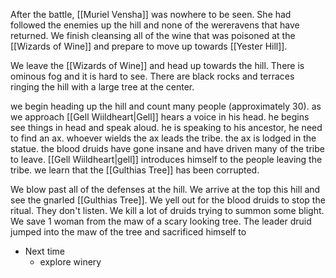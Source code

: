 After the battle, [[Muriel Vensha]] was nowhere to be seen. She had followed the enemies up the hill and none of the wereravens that have returned. We finish cleansing all of the wine that was poisoned at the [[Wizards of Wine]] and prepare to move up towards [[Yester Hill]].

We leave the [[Wizards of Wine]] and head up towards the hill. There is ominous fog and it is hard to see. There are black rocks and terraces ringing the hill with a large tree at the center. 

we begin heading up the hill and count many people (approximately 30). as we approach [[Gell Wiildheart|Gell]] hears a voice in his head. he begins see things in head and speak aloud. he is speaking to his ancestor, he need to find an ax. whoever wields the ax leads the tribe. the ax is lodged in the statue. the blood druids have gone insane and have driven many of the tribe to leave. [[Gell Wiildheart|gell]] introduces himself to the people leaving the tribe. we learn that the [[Gulthias Tree]] has been corrupted.

We blow past all of the defenses at the hill. We arrive at the top this hill and see the gnarled [[Gulthias Tree]]. We yell out for the blood druids to stop the ritual. They don't listen. We kill a lot of druids trying to summon some blight. We save 1 woman from the maw of a scary looking tree. The leader druid jumped into the maw of the tree and sacrificed himself to 

- Next time
	- explore winery